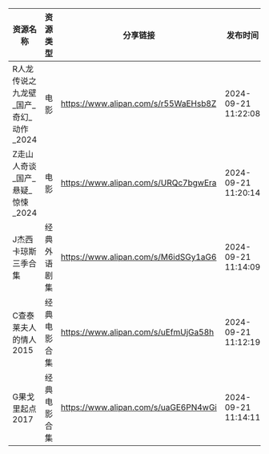 | 资源名称                    | 资源类型   | 分享链接                                 | 发布时间                |
| ----------------------- | ------ | ------------------------------------ | ------------------- |
| R人龙传说之九龙壁_国产_奇幻_动作_2024 | 电影     | https://www.alipan.com/s/r55WaEHsb8Z | 2024-09-21 11:22:08 |
| Z走山人奇谈_国产_悬疑_惊悚_2024    | 电影     | https://www.alipan.com/s/URQc7bgwEra | 2024-09-21 11:20:14 |
| J杰西卡琼斯三季合集              | 经典外语剧集 | https://www.alipan.com/s/M6idSGy1aG6 | 2024-09-21 11:14:09 |
| C查泰莱夫人的情人2015           | 经典电影合集 | https://www.alipan.com/s/uEfmUjGa58h | 2024-09-21 11:12:19 |
| G果戈里起点2017              | 经典电影合集 | https://www.alipan.com/s/uaGE6PN4wGi | 2024-09-21 11:14:11 |
